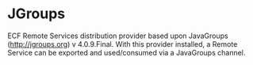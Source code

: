 # JGroups
ECF Remote Services distribution provider based upon JavaGroups (http://jgroups.org) v 4.0.9.Final.   With this provider installed,
a Remote Service can be exported and used/consumed via a JavaGroups channel.   


